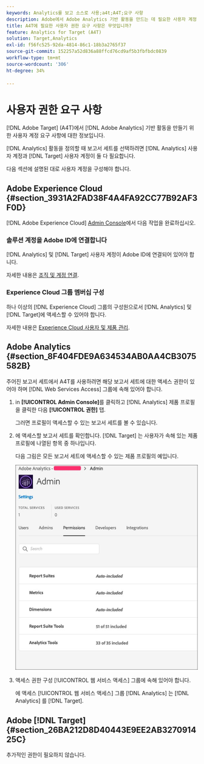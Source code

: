 ```yaml
---
keywords: Analytics를 보고 소스로 사용;a4t;A4T;요구 사항
description: Adobe에서 Adobe Analytics 기반 활동을 만드는 데 필요한 사용자 계정 요구 사항을 구성하는 방법을 알아봅니다 [!DNL Target] analytics 사용 대상 [!DNL Target] (A4T).
title: A4T에 필요한 사용자 권한 요구 사항은 무엇입니까?
feature: Analytics for Target (A4T)
solution: Target,Analytics
exl-id: f56fc525-92da-4814-86c1-18b3a2765f37
source-git-commit: 152257a52d836a88ffcd76cd9af5b3fbfbdc0839
workflow-type: tm+mt
source-wordcount: '306'
ht-degree: 34%

---
```


# 사용자 권한 요구 사항

[!DNL Adobe Target] (A4T)에서 [!DNL Adobe Analytics] 기반 활동을 만들기 위한 사용자 계정 요구 사항에 대한 정보입니다.

[!DNL Analytics] 활동을 정의할 때 보고서 세트를 선택하려면 [!DNL Analytics] 사용자 계정과 [!DNL Target] 사용자 계정이 둘 다 필요합니다.

다음 섹션에 설명된 대로 사용자 계정을 구성해야 합니다.

## Adobe Experience Cloud {#section_3931A2FAD38F4A4FA92CC77B92AF3F0D}

[!DNL Adobe Experience Cloud] [Admin Console](https://adminconsole.adobe.com)에서 다음 작업을 완료하십시오.

### 솔루션 계정을 Adobe ID에 연결합니다

[!DNL Analytics] 및 [!DNL Target] 사용자 계정이 Adobe ID에 연결되어 있어야 합니다.

자세한 내용은 [조직 및 계정 연결](https://experienceleague.adobe.com/docs/core-services/interface/administration/organizations.html?lang=en).

### Experience Cloud 그룹 멤버십 구성

하나 이상의 [!DNL Experience Cloud] 그룹의 구성원으로서 [!DNL Analytics] 및 [!DNL Target]에 액세스할 수 있어야 합니다.

자세한 내용은 [Experience Cloud 사용자 및 제품 관리](https://experienceleague.adobe.com/docs/core-services/interface/manage-users-and-products/admin-getting-started.html).

## Adobe Analytics {#section_8F404FDE9A634534AB0AA4CB3075582B}

주어진 보고서 세트에서 A4T를 사용하려면 해당 보고서 세트에 대한 액세스 권한이 있어야 하며 [!DNL Web Services Access] 그룹에 속해 있어야 합니다.

1. in **[!UICONTROL Admin Console]**&#x200B;를 클릭하고 [!DNL Analytics] 제품 프로필을 클릭한 다음 **[!UICONTROL 권한]** 탭.

   그러면 프로필이 액세스할 수 있는 보고서 세트를 볼 수 있습니다.

1. 에 액세스할 보고서 세트를 확인합니다. [!DNL Target] 는 사용자가 속해 있는 제품 프로필에 나열된 항목 중 하나입니다.

   다음 그림은 모든 보고서 세트에 액세스할 수 있는 제품 프로필의 예입니다.

   ![Admin Console 권한 탭](/help/main/c-integrating-target-with-mac/a4t/assets/permissions-tab.png)

1. 액세스 권한 구성 [!UICONTROL 웹 서비스 액세스] 그룹에 속해 있어야 합니다.

   에 액세스 [!UICONTROL 웹 서비스 액세스] 그룹 [!DNL Analytics] 는 [!DNL Analytics] 를 [!DNL Target].


## Adobe [!DNL Target] {#section_26BA212D8D40443E9EE2AB327091425C}

추가적인 권한이 필요하지 않습니다.
